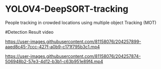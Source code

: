 # YOLOV4-DeepSORT-tracking
People tracking in crowded locations using multiple object Tracking (MOT)



#Detection Result video

https://user-images.githubusercontent.com/81158076/204257899-aaed8c45-7ccc-427f-a0b9-c171f795b3c1.mp4





https://user-images.githubusercontent.com/81158076/204257874-506948b2-57e3-4d12-b3b1-c63b951e89f4.mp4



